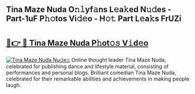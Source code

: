 ## Tina Maze Nuda O𝚗𝚕yf𝚊ns L𝚎a𝚔ed N𝚞𝚍es - Part-1uF P𝚑𝚘tos Vi𝚍𝚎o - H𝚘𝚝 Part L𝚎a𝚔s FrUZi

# <h2><a href="http://kf6st4b.oniu.top/?m=Tina+Maze+Nuda">🔗👉 🔴 Tina Maze Nuda P𝚑ot𝚘𝚜 V𝚒d𝚎o</a></h2>

[![Tina Maze Nuda Nu𝚍e𝚜](https://i.imgur.com/0qMVB7G.gif)](http://kf6st4b.oniu.top/?m=Tina+Maze+Nuda)
Online thought leader Tina Maze Nuda, celebrated for publishing dance and lifestyle material, consisting of performances and personal blogs. Brilliant comedian Tina Maze Nuda, celebrated for their remarkable abilities and achievements in making people laugh.  
